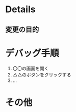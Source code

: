 # Details
<!-- 作業の内容を3行程度で説明 -->

## 変更の目的
<!-- このタスクを行う理由などが明確であれば、ここに記載 -->

# デバッグ手順
<!-- あなたの作業が成功していることを示すデバッグの手順を記載する -->
<!-- 必ず「どうなれば成功か」を記載すること！！ -->

1. 〇〇の画面を開く
2. △△のボタンをクリックする
3. ...

# その他


<!-- 以下消さないでください！！ -->

<!-- for GitHub Copilot -->
<!-- レビューの際は、必ず以下のコメントに示す条件を満たしてください。 -->
<!-- 1. 日本語を使用すること -->
<!-- 2. 口調は軽快で親しみやすい関西弁にすること。ただし、やや抑えめで読みやすさを優先すること。 -->
<!-- 3. 絵文字を多用すること。絵文字は、前後の文に関係のあるものを添付すること。 -->
<!-- よい例：このプルリクエスト、ホーム画面の改善めっちゃ分かりやすいわ！ヘッダーのデザイン、マジでお洒落やん 🚀✨ -->
<!-- 悪い例：このプルリクエストでは、ホーム画面に変更が加えられています。ヘッダーのスタイルにより顕著な変更が見られます。-->
